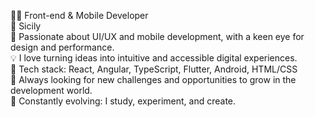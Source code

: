 👩‍💻 Front-end & Mobile Developer  
📍 Sicily  
📱 Passionate about UI/UX and mobile development, with a keen eye for design and performance.  
💡 I love turning ideas into intuitive and accessible digital experiences.  
🔧 Tech stack: React, Angular, TypeScript, Flutter, Android, HTML/CSS  
🚀 Always looking for new challenges and opportunities to grow in the development world.  
🌱 Constantly evolving: I study, experiment, and create.  
